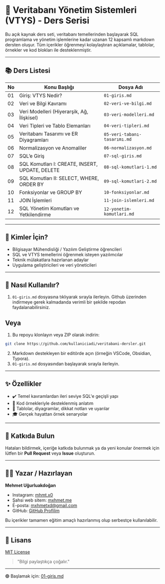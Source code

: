 # 📘 Veritabanı Yönetim Sistemleri (VTYS) - Ders Serisi

Bu açık kaynak ders seti, veritabanı temellerinden başlayarak SQL programlama ve yönetim işlemlerine kadar uzanan 12 kapsamlı markdown dersten oluşur. Tüm içerikler öğrenmeyi kolaylaştıran açıklamalar, tablolar, örnekler ve kod blokları ile desteklenmiştir.

---

## 📚 Ders Listesi

| No | Konu Başlığı                                               | Dosya Adı                   |
|----|-------------------------------------------------------------|-----------------------------|
| 01 | Giriş: VTYS Nedir?                                          | `01-giris.md`               |
| 02 | Veri ve Bilgi Kavramı                                       | `02-veri-ve-bilgi.md`       |
| 03 | Veri Modelleri (Hiyerarşik, Ağ, İlişkisel)                  | `03-veri-modelleri.md`      |
| 04 | Veri Tipleri ve Tablo Elemanları                            | `04-veri-tipleri.md`        |
| 05 | Veritabanı Tasarımı ve ER Diyagramları                      | `05-veri-tabanı-tasarımı.md`|
| 06 | Normalizasyon ve Anomaliler                                 | `06-normalizasyon.md`       |
| 07 | SQL’e Giriş                                                 | `07-sql-giris.md`           |
| 08 | SQL Komutları I: CREATE, INSERT, UPDATE, DELETE             | `08-sql-komutlari-1.md`     |
| 09 | SQL Komutları II: SELECT, WHERE, ORDER BY                  | `09-sql-komutlari-2.md`     |
| 10 | Fonksiyonlar ve GROUP BY                                    | `10-fonksiyonlar.md`        |
| 11 | JOIN İşlemleri                                              | `11-join-islemleri.md`      |
| 12 | SQL Yönetim Komutları ve Yetkilendirme                      | `12-yonetim-komutlari.md`   |

---

## 🎯 Kimler İçin?

- Bilgisayar Mühendisliği / Yazılım Geliştirme öğrencileri
- SQL ve VTYS temellerini öğrenmek isteyen yazılımcılar
- Teknik mülakatlara hazırlanan adaylar
- Uygulama geliştiricileri ve veri yöneticileri

---

## 🚀 Nasıl Kullanılır?

1. `01-giris.md` dosyasına tıklıyarak sırayla ilerleyin. Github üzerinden indirmeye gerek kalmadanda verimli bir şekilde repodan faydalanabilirsiniz.


**Veya**
---
1. Bu repoyu klonlayın veya ZIP olarak indirin:
```bash
git clone https://github.com/kullaniciadi/veritabani-dersler.git
```
2. Markdown destekleyen bir editörde açın (örneğin VSCode, Obsidian, Typora).
3. `01-giris.md` dosyasından başlayarak sırayla ilerleyin.
 

---

## ✨ Özellikler

- ✔️ Temel kavramlardan ileri seviye SQL'e geçişli yapı
- 📌 Kod örnekleriyle desteklenmiş anlatım
- 🧩 Tablolar, diyagramlar, dikkat notları ve uyarılar
- 🎓 Gerçek hayattan örnek senaryolar

---

## 🤝 Katkıda Bulun

Hataları bildirmek, içeriğe katkıda bulunmak ya da yeni konular önermek için lütfen bir **Pull Request** veya **Issue** oluşturun.

---

## 🧑‍💻 Yazar / Hazırlayan
**Mehmet Uğurluakdoğan** 

- Instagram: [mhmt.x0](https://www.instagram.com/mhmt.x0)
- Şahsi web sitem: [mxhmet.me](https://mxhmet.me)
- E-posta: [mxhmetxd@gmail.com](mailto:mxhmetxd@gmail.com)
- GitHub: [GitHub Profilim](https://github.com/mhmtx4)

Bu içerikler tamamen eğitim amaçlı hazırlanmış olup serbestçe kullanılabilir.

---

## 📄 Lisans
[MIT License](LICENSE)

> "Bilgi paylaştıkça çoğalır."

---

🟢 Başlamak için: [01-giris.md](./01-giris.md)
